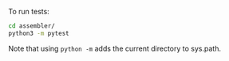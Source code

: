 To run tests:

```sh
cd assembler/
python3 -m pytest
```

Note that using `python -m` adds the current directory to sys.path.
